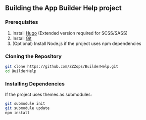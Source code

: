 ## Building the App Builder Help project

### Prerequisites
1. Install [Hugo](https://gohugo.io/installation/) (Extended version required for SCSS/SASS)
2. Install [Git](https://git-scm.com/downloads)
3. (Optional) Install Node.js if the project uses npm dependencies

### Cloning the Repository
```bash
git clone https://github.com/ZZZops/BuilderHelp.git
cd BuilderHelp
```
### Installing Dependencies

If the project uses themes as submodules:
```bash
git submodule init
git submodule update
npm install
```

